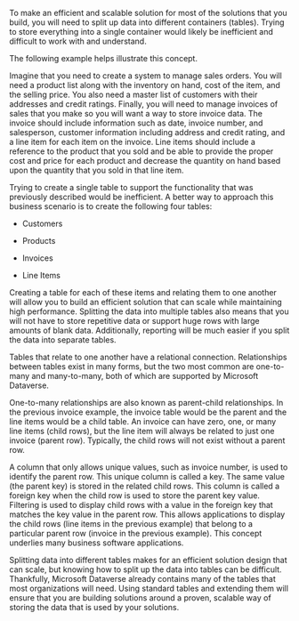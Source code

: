 To make an efficient and scalable solution for most of the solutions that you build, you will need to split up data into different containers (tables). Trying to store everything into a single container would likely be inefficient and difficult to work with and understand.

The following example helps illustrate this concept.

Imagine that you need to create a system to manage sales orders. You will need a product list along with the inventory on hand, cost of the item, and the selling price. You also need a master list of customers with their addresses and credit ratings. Finally, you will need to manage invoices of sales that you make so you will want a way to store invoice data. The invoice should include information such as date, invoice number, and salesperson, customer information including address and credit rating, and a line item for each item on the invoice. Line items should include a reference to the product that you sold and be able to provide the proper cost and price for each product and decrease the quantity on hand based upon the quantity that you sold in that line item.

Trying to create a single table to support the functionality that was previously described would be inefficient. A better way to approach this business scenario is to create the following four tables:

- Customers

- Products

- Invoices

- Line Items

Creating a table for each of these items and relating them to one another will allow you to build an efficient solution that can scale while maintaining high performance. Splitting the data into multiple tables also means that you will not have to store repetitive data or support huge rows with large amounts of blank data. Additionally, reporting will be much easier if you split the data into separate tables.

Tables that relate to one another have a relational connection. Relationships between tables exist in many forms, but the two most common are one-to-many and many-to-many, both of which are supported by Microsoft Dataverse.

One-to-many relationships are also known as parent-child relationships. In the previous invoice example, the invoice table would be the parent and the line items would be a child table. An invoice can have zero, one, or many line items (child rows), but the line item will always be related to just one invoice (parent row). Typically, the child rows will not exist without a parent row.

A column that only allows unique values, such as invoice number, is used to identify the parent row. This unique column is called a key. The same value (the parent key) is stored in the related child rows. This column is called a foreign key when the child row is used to store the parent key value. Filtering is used to display child rows with a value in the foreign key that matches the key value in the parent row. This allows applications to display the child rows (line items in the previous example) that belong to a particular parent row (invoice in the previous example). This concept underlies many business software applications.

Splitting data into different tables makes for an efficient solution design that can scale, but knowing how to split up the data into tables can be difficult. Thankfully, Microsoft Dataverse already contains many of the tables that most organizations will need. Using standard tables and extending them will ensure that you are building solutions around a proven, scalable way of storing the data that is used by your solutions.
